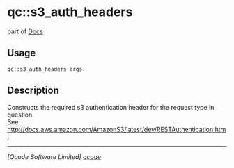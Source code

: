 qc::s3_auth_headers
===================

part of [Docs](.)

Usage
-----
`qc::s3_auth_headers args`

Description
-----------
Constructs the required s3 authentication header for the request type in question.<br/>See: http://docs.aws.amazon.com/AmazonS3/latest/dev/RESTAuthentication.html

----------------------------------
*[Qcode Software Limited] [qcode]*

[qcode]: www.qcode.co.uk "Qcode Software"